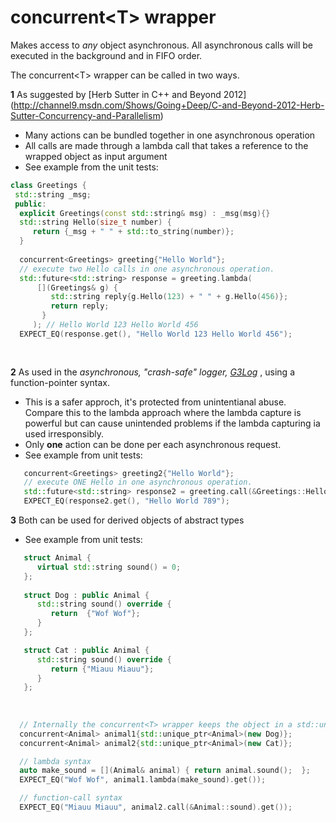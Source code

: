 concurrent\<T\> wrapper
=================================

Makes access to *any* object asynchronous. All asynchronous calls will be executed in the background and in FIFO order.

The concurrent\<T\> wrapper can be called in two ways. 

**1** As suggested by [Herb Sutter in C++ and Beyond 2012] (http://channel9.msdn.com/Shows/Going+Deep/C-and-Beyond-2012-Herb-Sutter-Concurrency-and-Parallelism)

* Many actions can be bundled together in one asynchronous operation
* All calls are made through a lambda call that takes a reference to the wrapped object as input argument
* See example from the unit tests:
```cpp
class Greetings {
 std::string _msg;
 public:
  explicit Greetings(const std::string& msg) : _msg(msg){}
  std::string Hello(size_t number) { 
     return {_msg + " " + std::to_string(number)};
  }
  
  concurrent<Greetings> greeting{"Hello World"};
  // execute two Hello calls in one asynchronous operation. 
  std::future<std::string> response = greeting.lambda( 
      [](Greetings& g) { 
         std::string reply{g.Hello(123) + " " + g.Hello(456)}; 
         return reply;
       }
     ); // Hello World 123 Hello World 456
  EXPECT_EQ(response.get(), "Hello World 123 Hello World 456");
  
  
```

**2** As used in the *asynchronous, "crash-safe" logger, [G3Log](https://bitbucket.org/KjellKod/g3log)* , using a function-pointer syntax. 
* This is a safer approch, it's protected from unintentianal abuse. Compare this to the lambda approach where the lambda capture is powerful but can cause unintended problems if the lambda capturing ia used irresponsibly. 
* Only  **one** action can be done per each asynchronous request.
* See example from unit tests:
```cpp
   concurrent<Greetings> greeting2{"Hello World"};
   // execute ONE Hello in one asynchronous operation. 
   std::future<std::string> response2 = greeting.call(&Greetings::Hello, 789); 
   EXPECT_EQ(response2.get(), "Hello World 789");
```


**3** Both can be used for derived objects of abstract types
* See example from unit tests:
```cpp
   struct Animal {
      virtual std::string sound() = 0;
   };
  
   struct Dog : public Animal {
      std::string sound() override {
         return  {"Wof Wof"};
      }
   };

   struct Cat : public Animal {
      std::string sound() override {
         return {"Miauu Miauu"};
      }
   };
   
   
 
  // Internally the concurrent<T> wrapper keeps the object in a std::unique_ptr<T>  
  concurrent<Animal> animal1{std::unique_ptr<Animal>(new Dog)};  
  concurrent<Animal> animal2{std::unique_ptr<Animal>(new Cat)};

  // lambda syntax
  auto make_sound = [](Animal& animal) { return animal.sound();  };
  EXPECT_EQ("Wof Wof", animal1.lambda(make_sound).get());

  // function-call syntax
  EXPECT_EQ("Miauu Miauu", animal2.call(&Animal::sound).get());

  ```
